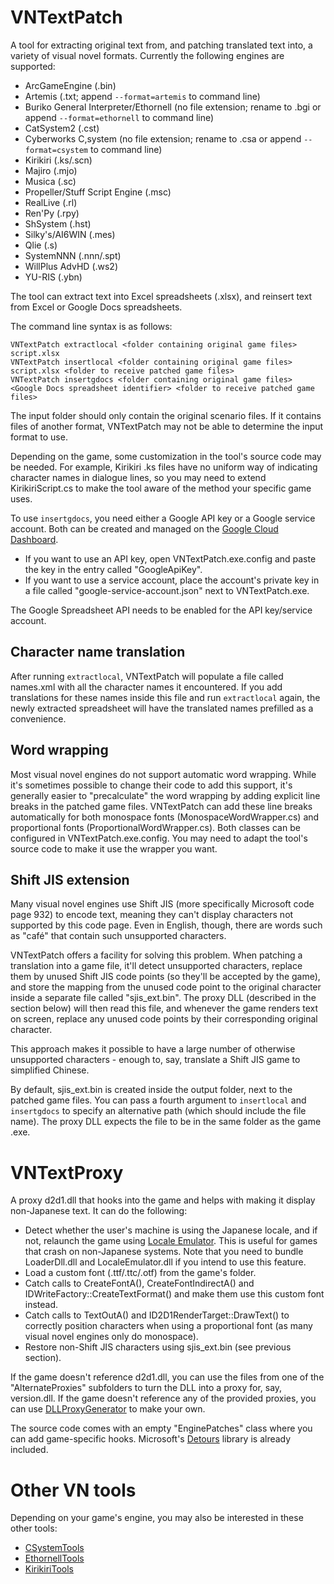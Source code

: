 # VNTextPatch
A tool for extracting original text from, and patching translated text into, a variety of visual novel formats. Currently the following engines are supported:
* ArcGameEngine (.bin)
* Artemis (.txt; append `--format=artemis` to command line)
* Buriko General Interpreter/Ethornell (no file extension; rename to .bgi or append `--format=ethornell` to command line)
* CatSystem2 (.cst)
* Cyberworks C,system (no file extension; rename to .csa or append `--format=csystem` to command line)
* Kirikiri (.ks/.scn)
* Majiro (.mjo)
* Musica (.sc)
* Propeller/Stuff Script Engine (.msc)
* RealLive (.rl)
* Ren'Py (.rpy)
* ShSystem (.hst)
* Silky's/AI6WIN (.mes)
* Qlie (.s)
* SystemNNN (.nnn/.spt)
* WillPlus AdvHD (.ws2)
* YU-RIS (.ybn)

The tool can extract text into Excel spreadsheets (.xlsx), and reinsert text from Excel or Google Docs spreadsheets.

The command line syntax is as follows:

```
VNTextPatch extractlocal <folder containing original game files> script.xlsx
VNTextPatch insertlocal <folder containing original game files> script.xlsx <folder to receive patched game files>
VNTextPatch insertgdocs <folder containing original game files> <Google Docs spreadsheet identifier> <folder to receive patched game files>
```

The input folder should only contain the original scenario files. If it contains files of another format, VNTextPatch may not be able to determine the input format to use.

Depending on the game, some customization in the tool's source code may be needed. For example, Kirikiri .ks files have no uniform way of indicating character names in dialogue lines, so you may need to extend KirikiriScript.cs to make the tool aware of the method your specific game uses.

To use `insertgdocs`, you need either a Google API key or a Google service account. Both can be created and managed on the [Google Cloud Dashboard](https://console.cloud.google.com/apis/credentials).
* If you want to use an API key, open VNTextPatch.exe.config and paste the key in the entry called "GoogleApiKey".
* If you want to use a service account, place the account's private key in a file called "google-service-account.json" next to VNTextPatch.exe.

The Google Spreadsheet API needs to be enabled for the API key/service account.

## Character name translation
After running `extractlocal`, VNTextPatch will populate a file called names.xml with all the character names it encountered. If you add translations for these names inside this file and run `extractlocal` again, the newly extracted spreadsheet will have the translated names prefilled as a convenience.

## Word wrapping
Most visual novel engines do not support automatic word wrapping. While it's sometimes possible to change their code to add this support, it's generally easier to "precalculate" the word wrapping by adding explicit line breaks in the patched game files. VNTextPatch can add these line breaks automatically for both monospace fonts (MonospaceWordWrapper.cs) and proportional fonts (ProportionalWordWrapper.cs). Both classes can be configured in VNTextPatch.exe.config. You may need to adapt the tool's source code to make it use the wrapper you want.

## Shift JIS extension
Many visual novel engines use Shift JIS (more specifically Microsoft code page 932) to encode text, meaning they can't display characters not supported by this code page. Even in English, though, there are words such as "café" that contain such unsupported characters.

VNTextPatch offers a facility for solving this problem. When patching a translation into a game file, it'll detect unsupported characters, replace them by unused Shift JIS code points (so they'll be accepted by the game), and store the mapping from the unused code point to the original character inside a separate file called "sjis_ext.bin". The proxy DLL (described in the section below) will then read this file, and whenever the game renders text on screen, replace any unused code points by their corresponding original character.

This approach makes it possible to have a large number of otherwise unsupported characters - enough to, say, translate a Shift JIS game to simplified Chinese.

By default, sjis_ext.bin is created inside the output folder, next to the patched game files. You can pass a fourth argument to `insertlocal` and `insertgdocs` to specify an alternative path (which should include the file name). The proxy DLL expects the file to be in the same folder as the game .exe.

# VNTextProxy
A proxy d2d1.dll that hooks into the game and helps with making it display non-Japanese text. It can do the following:
* Detect whether the user's machine is using the Japanese locale, and if not, relaunch the game using [Locale Emulator](https://github.com/xupefei/Locale-Emulator). This is useful for games that crash on non-Japanese systems. Note that you need to bundle LoaderDll.dll and LocaleEmulator.dll if you intend to use this feature.
* Load a custom font (.ttf/.ttc/.otf) from the game's folder.
* Catch calls to CreateFontA(), CreateFontIndirectA() and IDWriteFactory::CreateTextFormat() and make them use this custom font instead.
* Catch calls to TextOutA() and ID2D1RenderTarget::DrawText() to correctly position characters when using a proportional font (as many visual novel engines only do monospace).
* Restore non-Shift JIS characters using sjis_ext.bin (see previous section).

If the game doesn't reference d2d1.dll, you can use the files from one of the "AlternateProxies" subfolders to turn the DLL into a proxy for, say, version.dll. If the game doesn't reference any of the provided proxies, you can use [DLLProxyGenerator](https://github.com/nitrog0d/DLLProxyGenerator/releases/tag/v1.0.0) to make your own.

The source code comes with an empty "EnginePatches" class where you can add game-specific hooks. Microsoft's [Detours](https://github.com/microsoft/Detours) library is already included.

# Other VN tools
Depending on your game's engine, you may also be interested in these other tools:
* [CSystemTools](https://github.com/arcusmaximus/CSystemTools)
* [EthornellTools](https://github.com/arcusmaximus/EthornellTools)
* [KirikiriTools](https://github.com/arcusmaximus/KirikiriTools)
